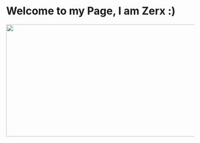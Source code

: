 <h1>Welcome to my Page, I am Zerx :)</h1>
<div align="center">
  <img src="https://media.discordapp.net/attachments/736668895838208061/973288180654669834/Kofola_Spin.gif" width="600" height="300"/>
</div>
